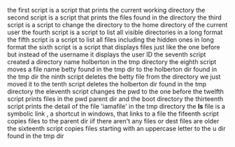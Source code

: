 the first script is a script that prints the current working directory 
the second script is a script that prints the files found in the directory
the third script is a script to change the directory to the home directory of the current user
the fourth script is a script to list all visible directories in a long format
the fifth script is a script to list all files including the hidden ones in long format
the sixth script is a script that displays files just like the one before but instead of the username it displays the user ID
the seventh script created a directory name holberton in the tmp directory
the eighth script moves a file name betty found in the tmp dir to the holberton dir found in the tmp dir
the ninth script deletes the betty file from the directory we just moved it to
the tenth script deletes the holberton dir found in the tmp directory
the eleventh script changes the pwd to the one before
the twelfth script prints files in the pwd parent dir and the boot directory 
the thirteenth script prints the detail of the file 'iamafile' in the tmp directory
the __ls__ file is a symbolic link , a shortcut in windows, that links to a file
the fifeenth script copies files to the parent dir iif there aren't any files or dest files are older
the sixteenth script copies files starting with an uppercase letter to the u dir found in the tmp dir